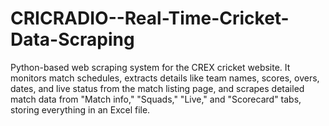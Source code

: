 # CRICRADIO--Real-Time-Cricket-Data-Scraping
Python-based web scraping system for the CREX cricket website. It monitors match schedules, extracts details like team names, scores, overs, dates, and live status from the match listing page, and scrapes detailed match data from "Match info," "Squads," "Live," and "Scorecard" tabs, storing everything in an Excel file.
